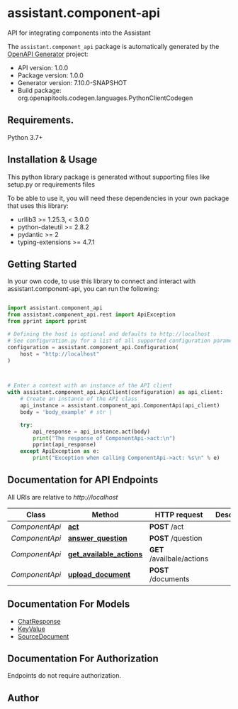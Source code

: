 # assistant.component-api
API for integrating components into the Assistant

The `assistant.component_api` package is automatically generated by the [OpenAPI Generator](https://openapi-generator.tech) project:

- API version: 1.0.0
- Package version: 1.0.0
- Generator version: 7.10.0-SNAPSHOT
- Build package: org.openapitools.codegen.languages.PythonClientCodegen

## Requirements.

Python 3.7+

## Installation & Usage

This python library package is generated without supporting files like setup.py or requirements files

To be able to use it, you will need these dependencies in your own package that uses this library:

* urllib3 >= 1.25.3, < 3.0.0
* python-dateutil >= 2.8.2
* pydantic >= 2
* typing-extensions >= 4.7.1

## Getting Started

In your own code, to use this library to connect and interact with assistant.component-api,
you can run the following:

```python

import assistant.component_api
from assistant.component_api.rest import ApiException
from pprint import pprint

# Defining the host is optional and defaults to http://localhost
# See configuration.py for a list of all supported configuration parameters.
configuration = assistant.component_api.Configuration(
    host = "http://localhost"
)



# Enter a context with an instance of the API client
with assistant.component_api.ApiClient(configuration) as api_client:
    # Create an instance of the API class
    api_instance = assistant.component_api.ComponentApi(api_client)
    body = 'body_example' # str | 

    try:
        api_response = api_instance.act(body)
        print("The response of ComponentApi->act:\n")
        pprint(api_response)
    except ApiException as e:
        print("Exception when calling ComponentApi->act: %s\n" % e)

```

## Documentation for API Endpoints

All URIs are relative to *http://localhost*

Class | Method | HTTP request | Description
------------ | ------------- | ------------- | -------------
*ComponentApi* | [**act**](assistant/component_api/docs/ComponentApi.md#act) | **POST** /act | 
*ComponentApi* | [**answer_question**](assistant/component_api/docs/ComponentApi.md#answer_question) | **POST** /question | 
*ComponentApi* | [**get_available_actions**](assistant/component_api/docs/ComponentApi.md#get_available_actions) | **GET** /availbale/actions | 
*ComponentApi* | [**upload_document**](assistant/component_api/docs/ComponentApi.md#upload_document) | **POST** /documents | 


## Documentation For Models

 - [ChatResponse](assistant/component_api/docs/ChatResponse.md)
 - [KeyValue](assistant/component_api/docs/KeyValue.md)
 - [SourceDocument](assistant/component_api/docs/SourceDocument.md)


<a id="documentation-for-authorization"></a>
## Documentation For Authorization

Endpoints do not require authorization.


## Author




